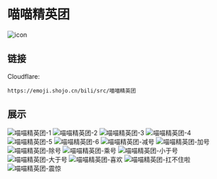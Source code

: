 # 喵喵精英团
![icon](https://emoji.shojo.cn/bili/src/喵喵精英团/icon.png)
## 链接
Cloudflare:
```
https://emoji.shojo.cn/bili/src/喵喵精英团
```
## 展示
![喵喵精英团-1](https://emoji.shojo.cn/bili/src/喵喵精英团/喵喵精英团-1.png)
![喵喵精英团-2](https://emoji.shojo.cn/bili/src/喵喵精英团/喵喵精英团-2.png)
![喵喵精英团-3](https://emoji.shojo.cn/bili/src/喵喵精英团/喵喵精英团-3.png)
![喵喵精英团-4](https://emoji.shojo.cn/bili/src/喵喵精英团/喵喵精英团-4.png)
![喵喵精英团-5](https://emoji.shojo.cn/bili/src/喵喵精英团/喵喵精英团-5.png)
![喵喵精英团-6](https://emoji.shojo.cn/bili/src/喵喵精英团/喵喵精英团-6.png)
![喵喵精英团-减号](https://emoji.shojo.cn/bili/src/喵喵精英团/喵喵精英团-减号.png)
![喵喵精英团-加号](https://emoji.shojo.cn/bili/src/喵喵精英团/喵喵精英团-加号.png)
![喵喵精英团-除号](https://emoji.shojo.cn/bili/src/喵喵精英团/喵喵精英团-除号.png)
![喵喵精英团-乘号](https://emoji.shojo.cn/bili/src/喵喵精英团/喵喵精英团-乘号.png)
![喵喵精英团-小于号](https://emoji.shojo.cn/bili/src/喵喵精英团/喵喵精英团-小于号.png)
![喵喵精英团-大于号](https://emoji.shojo.cn/bili/src/喵喵精英团/喵喵精英团-大于号.png)
![喵喵精英团-喜欢](https://emoji.shojo.cn/bili/src/喵喵精英团/喵喵精英团-喜欢.png)
![喵喵精英团-扛不住啦](https://emoji.shojo.cn/bili/src/喵喵精英团/喵喵精英团-扛不住啦.png)
![喵喵精英团-震惊](https://emoji.shojo.cn/bili/src/喵喵精英团/喵喵精英团-震惊.png)

